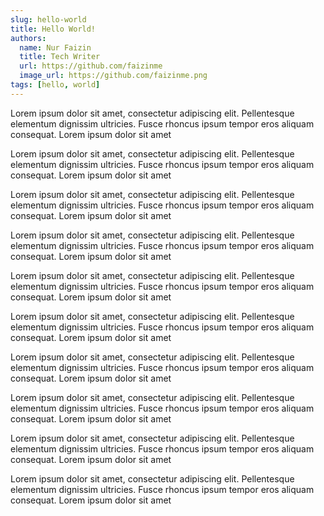 ```yaml
---
slug: hello-world
title: Hello World!
authors:
  name: Nur Faizin
  title: Tech Writer
  url: https://github.com/faizinme
  image_url: https://github.com/faizinme.png
tags: [hello, world]
---
```


Lorem ipsum dolor sit amet, consectetur adipiscing elit. Pellentesque elementum dignissim ultricies. Fusce rhoncus ipsum tempor eros aliquam consequat.
Lorem ipsum dolor sit amet

Lorem ipsum dolor sit amet, consectetur adipiscing elit. Pellentesque elementum dignissim ultricies. Fusce rhoncus ipsum tempor eros aliquam consequat.
Lorem ipsum dolor sit amet

<!-- truncate -->

Lorem ipsum dolor sit amet, consectetur adipiscing elit. Pellentesque elementum dignissim ultricies. Fusce rhoncus ipsum tempor eros aliquam consequat.
Lorem ipsum dolor sit amet

Lorem ipsum dolor sit amet, consectetur adipiscing elit. Pellentesque elementum dignissim ultricies. Fusce rhoncus ipsum tempor eros aliquam consequat.
Lorem ipsum dolor sit amet

Lorem ipsum dolor sit amet, consectetur adipiscing elit. Pellentesque elementum dignissim ultricies. Fusce rhoncus ipsum tempor eros aliquam consequat.
Lorem ipsum dolor sit amet

Lorem ipsum dolor sit amet, consectetur adipiscing elit. Pellentesque elementum dignissim ultricies. Fusce rhoncus ipsum tempor eros aliquam consequat.
Lorem ipsum dolor sit amet

Lorem ipsum dolor sit amet, consectetur adipiscing elit. Pellentesque elementum dignissim ultricies. Fusce rhoncus ipsum tempor eros aliquam consequat.
Lorem ipsum dolor sit amet

Lorem ipsum dolor sit amet, consectetur adipiscing elit. Pellentesque elementum dignissim ultricies. Fusce rhoncus ipsum tempor eros aliquam consequat.
Lorem ipsum dolor sit amet

Lorem ipsum dolor sit amet, consectetur adipiscing elit. Pellentesque elementum dignissim ultricies. Fusce rhoncus ipsum tempor eros aliquam consequat.
Lorem ipsum dolor sit amet

Lorem ipsum dolor sit amet, consectetur adipiscing elit. Pellentesque elementum dignissim ultricies. Fusce rhoncus ipsum tempor eros aliquam consequat.
Lorem ipsum dolor sit amet